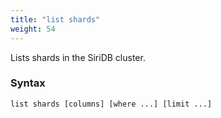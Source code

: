 ```yaml
---
title: "list shards"
weight: 54
---
```


Lists shards in the SiriDB cluster.

### Syntax

    list shards [columns] [where ...] [limit ...]
